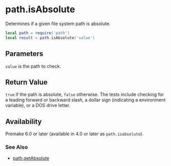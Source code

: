 # path.isAbsolute

Determines if a given file system path is absolute.

```lua
local path = require('path')
local result = path.isAbsolute('value')
```

## Parameters

`value` is the path to check.

## Return Value

`true` if the path is absolute, `false` otherwise. The tests include checking for a leading forward or backward slash, a dollar sign (indicating a environment variable), or a DOS drive letter.

## Availability

Premake 6.0 or later (available in 4.0 or later as `path.isabsolute`).

### See Also ###

* [path.getAbsolute](path.getAbsolute.md)
